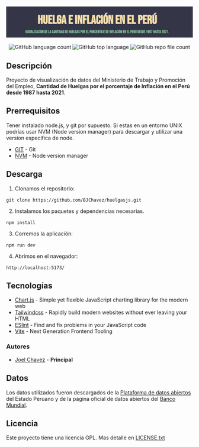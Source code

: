 ![Fondo](./img/fondo2.png)

<div align="center">

![GitHub language count](https://img.shields.io/github/languages/count/BJChavez/huelgasjs?style=flat-square)
![GitHub top language](https://img.shields.io/github/languages/top/BJChavez/huelgasjs)
![GitHub repo file count](https://img.shields.io/github/directory-file-count/BJChavez/huelgasjs?style=flat-square)

</div>

## Descripción

Proyecto de visualización de datos del Ministerio de Trabajo y Promoción del Empleo, **Cantidad de Huelgas por el porcentaje de Inflación en el Perú desde 1987 hasta 2021**.

## Prerrequisitos

Tener instalado node.js, y git por supuesto. Si estas en un entorno UNIX podrías usar NVM (Node version manager) para descargar y utilizar una version específica de node.

- [GIT](https://git-scm.com/downloads) - Git
- [NVM](https://github.com/nvm-sh/nvm) - Node version manager

## Descarga

1. Clonamos el repositorio:

```
git clone https://github.com/BJChavez/huelgasjs.git
```

2. Instalamos los paquetes y dependencias necesarias.

```
npm install
```

3. Corremos la aplicación:

```
npm run dev
```

4. Abrimos en el navegador:

```
http://localhost:5173/
```

## Tecnologías

- [Chart.js](https://www.chartjs.org/) - Simple yet flexible JavaScript charting library for the modern web
- [Tailwindcss](https://tailwindcss.com/) - Rapidly build modern websites without ever leaving your HTML
- [ESlint](https://eslint.org/) - Find and fix problems in your JavaScript code
- [Vite](https://vitejs.dev/) - Next Generation Frontend Tooling

### Autores

- [Joel Chavez](https://github.com/BJChavez) - **Principal**

## Datos

Los datos utilizados fueron descargados de la [Plataforma de datos abiertos](https://www.datosabiertos.gob.pe/) del Estado Peruano y de la página oficial de datos abiertos del [Banco Mundial](https://datos.bancomundial.org/).

## Licencia

Este proyecto tiene una licencia GPL. Mas detalle en [LICENSE.txt](LICENSE.txt)
